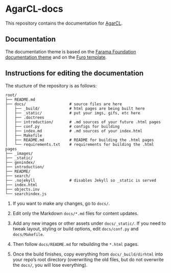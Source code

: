 # AgarCL-docs

This repository contains the documentation for [AgarCL](https://github.com/AgarCL/AgarCL).

## Documentation

The documentation theme is based on the [Farama Foundation documentation theme](https://github.com/Farama-Foundation/Celshast?tab=readme-ov-file#egg=furo) and on the [Furo template](https://github.com/pradyunsg/furo).

## Instructions for editing the documentation

The stucture of the repository is as follows:

```
root/  
├── README.md 
├── docs/                   # source files are here
│   ├── _build/             # html pages are being built here
│   ├── _static/            # put your imgs, gifs, etc here
│   ├── .doctrees
│   ├── introduction/       # .md sources of your future .html pages
│   ├── conf.py             # configs for building
│   ├── index.md            # .md sources of your index.html
│   ├── Makefile        
│   ├── README.md           # README for building the .html pages
│   └── requirements.txt    # requirements for building the .html pages
├── _images/
├── _static/
├── genindex/
├── introduction/
├── README/
├── search/
├── .nojekyll               # disables Jekyll so _static is served
├── index.html
├── objects.inv
└── searchindex.js
```

1. If you want to make any changes, go to `docs/`. 
2. Edit only the Markdown `docs/*.md` files for content updates.
3. Add any new images or other assets under `docs/_static/`. If you need to tweak layout, styling or build options, edit `docs/conf.py` and `docs/Makefile`.

4. Then follow `docs/README.md` for rebuilding the `*.html` pages.

5. Once the build finishes, copy everything from `docs/_build/dirhtml` into your repo’s root directory (overwriting the old files, but do not overwrite the `docs/`, you will lose everything).